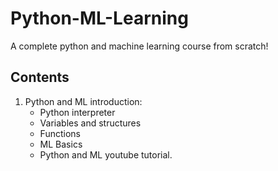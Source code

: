 # Python-ML-Learning

A complete python and machine learning course from scratch!

## Contents

1. Python and ML introduction:
   * Python interpreter
   * Variables and structures
   * Functions
   * ML Basics
   * Python and ML youtube tutorial.

